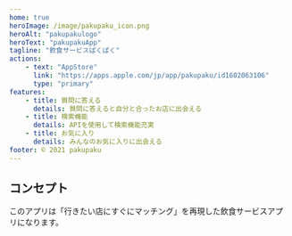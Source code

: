```yaml
---
home: true
heroImage: /image/pakupaku_icon.png
heroAlt: "pakupakulogo"
heroText: "pakupakuApp"
tagline: "飲食サービスぱくぱく"
actions:
    - text: "AppStore"
      link: "https://apps.apple.com/jp/app/pakupaku/id1602063106"
      type: "primary"
features:
    - title: 質問に答える
      details: 質問に答えると自分と合ったお店に出会える
    - title: 検索機能
      details: APIを使用して検索機能充実
    - title: お気に入り
      details: みんなのお気に入りに出会える
footer: © 2021 pakupaku
---
```


## コンセプト

このアプリは「行きたい店にすぐにマッチング」を再現した飲食サービスアプリになります。
